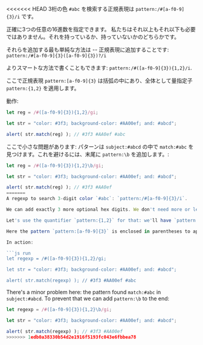 <<<<<<< HEAD
3桁の色 `#abc` を検索する正規表現は `pattern:/#[a-f0-9]{3}/i` です。

正確に3つの任意の16進数を指定できます。 私たちはそれ以上もそれ以下も必要ではありません。それを持っているか、持っていないかのどちらかです。

それらを追加する最も単純な方法は -- 正規表現に追加することです: `pattern:/#[a-f0-9]{3}([a-f0-9]{3})?/i`

よりスマートな方法で書くこともできます: `pattern:/#([a-f0-9]{3}){1,2}/i`.

ここで正規表現 `pattern:[a-f0-9]{3}` は括弧の中にあり、全体として量指定子 `pattern:{1,2}` を適用します。

動作:

```js run
let reg = /#([a-f0-9]{3}){1,2}/gi;

let str = "color: #3f3; background-color: #AA00ef; and: #abcd";

alert( str.match(reg) ); // #3f3 #AA0ef #abc
```

ここで小さな問題があります: パターンは `subject:#abcd` の中で `match:#abc` を見つけます。これを避けるには、末尾に `pattern:\b` を追加します。:

```js run
let reg = /#([a-f0-9]{3}){1,2}\b/gi;

let str = "color: #3f3; background-color: #AA00ef; and: #abcd";

alert( str.match(reg) ); // #3f3 #AA0ef
=======
A regexp to search 3-digit color `#abc`: `pattern:/#[a-f0-9]{3}/i`.

We can add exactly 3 more optional hex digits. We don't need more or less. The color has either 3 or 6 digits.

Let's use the quantifier `pattern:{1,2}` for that: we'll have `pattern:/#([a-f0-9]{3}){1,2}/i`.

Here the pattern `pattern:[a-f0-9]{3}` is enclosed in parentheses to apply the quantifier `pattern:{1,2}`.

In action:

```js run
let regexp = /#([a-f0-9]{3}){1,2}/gi;

let str = "color: #3f3; background-color: #AA00ef; and: #abcd";

alert( str.match(regexp) ); // #3f3 #AA00ef #abc
```

There's a minor problem here: the pattern found `match:#abc` in `subject:#abcd`. To prevent that we can add `pattern:\b` to the end:

```js run
let regexp = /#([a-f0-9]{3}){1,2}\b/gi;

let str = "color: #3f3; background-color: #AA00ef; and: #abcd";

alert( str.match(regexp) ); // #3f3 #AA00ef
>>>>>>> 1edb0a38330b54d2e1916f5193fc043e6fbbea78
```
